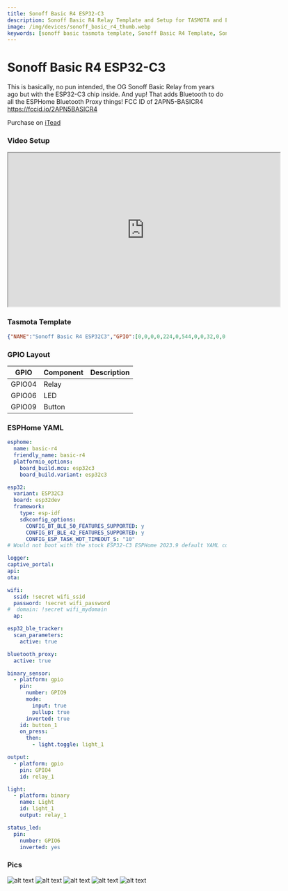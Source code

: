 ```yaml
---
title: Sonoff Basic R4 ESP32-C3
description: Sonoff Basic R4 Relay Template and Setup for TASMOTA and ESPHome
image: /img/devices/sonoff_basic_r4_thumb.webp
keywords: [sonoff basic tasmota template, Sonoff Basic R4 Template, Sonoff Basic R4 ESPHome, 2APN5-BASICR4, sonoff tasmota, sonoff basic bluetooth proxy]
---
```


# Sonoff Basic R4 ESP32-C3

This is basically, no pun intended, the OG Sonoff Basic Relay from years ago but with the ESP32-C3 chip inside.  And yup!  That adds Bluetooth to do all the ESPHome Bluetooth Proxy things!  FCC ID of 2APN5-BASICR4 https://fccid.io/2APN5BASICR4

Purchase on [iTead](https://itead.cc/product/sonoff-basicr4-wi-fi-smart-switch/ref/28/)  

### Video Setup

<iframe allowfullscreen height="353" src="https://www.youtube.com/embed/D8y2FZ2-mQg" width="625" youtube-src-=""></iframe>  

### Tasmota Template
```json
{"NAME":"Sonoff Basic R4 ESP32C3","GPIO":[0,0,0,0,224,0,544,0,0,32,0,0,0,0,0,0,0,0,0,0,0,0],"FLAG":0,"BASE":1}
```
### GPIO Layout

| GPIO |    Component | Description |
|------ |-------------|-------------|         
|GPIO04	| Relay 
|GPIO06	| LED
|GPIO09	| Button

### ESPHome YAML

```yaml
esphome:
  name: basic-r4
  friendly_name: basic-r4
  platformio_options:
    board_build.mcu: esp32c3
    board_build.variant: esp32c3  

esp32:
  variant: ESP32C3
  board: esp32dev
  framework:
    type: esp-idf
    sdkconfig_options:
      CONFIG_BT_BLE_50_FEATURES_SUPPORTED: y
      CONFIG_BT_BLE_42_FEATURES_SUPPORTED: y
      CONFIG_ESP_TASK_WDT_TIMEOUT_S: "10"    
# Would not boot with the stock ESP32-C3 ESPHome 2023.9 default YAML config until I added/change the settings above for ESP32C3

logger:
captive_portal:
api:
ota:

wifi:
  ssid: !secret wifi_ssid
  password: !secret wifi_password
#  domain: !secret wifi_mydomain   
  ap:

esp32_ble_tracker:
  scan_parameters:
    active: true

bluetooth_proxy:
  active: true    

binary_sensor:
  - platform: gpio
    pin:
      number: GPIO9
      mode:
        input: true
        pullup: true
      inverted: true
    id: button_1
    on_press:
      then:
        - light.toggle: light_1

output:
  - platform: gpio
    pin: GPIO4
    id: relay_1

light:
  - platform: binary
    name: Light
    id: light_1
    output: relay_1

status_led:
  pin:
    number: GPIO6
    inverted: yes  

```
### Pics
![alt text](/img/devices/sonoff_basic_r4_1.webp)
![alt text](/img/devices/sonoff_basic_r4_2.webp)
![alt text](/img/devices/sonoff_basic_r4_3.webp)
![alt text](/img/devices/sonoff_basic_r4_4.webp)
![alt text](/img/devices/sonoff_basic_r4_5.webp)